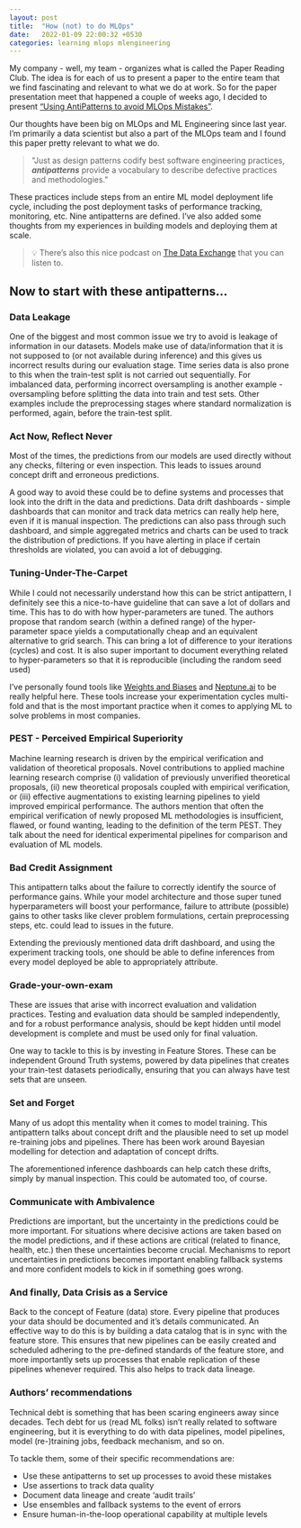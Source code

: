 ```yaml
---
layout: post
title:  "How (not) to do MLOps"
date:   2022-01-09 22:00:32 +0530
categories: learning mlops mlengineering
---
```


My company - well, my team - organizes what is called the Paper Reading Club. The idea is for each of us to present a paper to the entire team that we find fascinating and relevant to what we do at work. So for the paper presentation meet that happened a couple of weeks ago, I decided to present [“Using AntiPatterns to avoid MLOps Mistakes”](https://arxiv.org/abs/2107.00079).

Our thoughts have been big on MLOps and ML Engineering since last year. I’m primarily a data scientist but also a part of the MLOps team and I found this paper pretty relevant to what we do.

> "Just as design patterns codify best software engineering practices, ***antipatterns*** provide a vocabulary to describe defective practices and methodologies."

These practices include steps from an entire ML model deployment life cycle, including the post deployment tasks of performance tracking, monitoring, etc. Nine antipatterns are defined. I’ve also added some thoughts from my experiences in building models and deploying them at scale.

> 💡 There’s also this nice podcast on [The Data Exchange]([https://thedataexchange.media/mlops-anti-patterns/](https://thedataexchange.media/mlops-anti-patterns/)) that you can listen to.

## Now to start with these antipatterns...

### Data Leakage

One of the biggest and most common issue we try to avoid is leakage of information in our datasets. Models make use of data/information that it is not supposed to (or not available during inference) and this gives us incorrect results during our evaluation stage. Time series data is also prone to this when the train-test split is not carried out sequentially. For imbalanced data, performing incorrect oversampling is another example  - oversampling before splitting the data into train and test sets. Other examples include the preprocessing stages where standard normalization is performed, again, before the train-test split. 

### Act Now, Reflect Never

Most of the times, the predictions from our models are used directly without any checks, filtering or even inspection. This leads to issues around concept drift and erroneous predictions. 

A good way to avoid these could be to define systems and processes that look into the drift in the data and predictions. Data drift dashboards - simple dashboards that can monitor and track data metrics can really help here, even if it is manual inspection. The predictions can also pass through such dashboard, and simple aggregated metrics and charts can be used to track the distribution of predictions. If you have alerting in place if certain thresholds are violated, you can avoid a lot of debugging.

### Tuning-Under-The-Carpet

While I could not necessarily understand how this can be strict antipattern, I definitely see this a nice-to-have guideline that can save a lot of dollars and time. This has to do with how hyper-parameters are tuned. The authors propose that random search (within a defined range) of the hyper-parameter space yields a computationally cheap and an equivalent alternative to grid search. This can bring a lot of difference to your iterations (cycles) and cost. It is also super important to document everything related to hyper-parameters so that it is reproducible (including the random seed used)

I’ve personally found tools like [Weights and Biases](https://wandb.ai/site) and [Neptune.ai](https://neptune.ai/) to be really helpful here. These tools increase your experimentation cycles multi-fold and that is the most important practice when it comes to applying ML to solve problems in most companies.

### PEST - Perceived Empirical Superiority

Machine learning research is driven by the empirical verification and validation of theoretical proposals. Novel contributions to applied machine learning research comprise (i) validation of previously unverified theoretical proposals, (ii) new theoretical proposals coupled with empirical verification, or (iii) effective augmentations to existing learning pipelines to yield improved empirical performance. The authors mention that often the empirical verification of newly proposed ML methodologies is insufficient, flawed, or found wanting, leading to the definition of the term PEST. They talk about the need for identical experimental pipelines for comparison and evaluation of ML models.

### Bad Credit Assignment

This antipattern talks about the failure to correctly identify the source of performance gains. While your model architecture and those super tuned hyperparameters will boost your performance, failure to attribute (possible) gains to other tasks like clever problem formulations, certain preprocessing steps, etc. could lead to issues in the future.

Extending the previously mentioned data drift dashboard, and using the experiment tracking tools, one should be able to define inferences from every model deployed be able to appropriately attribute.

### Grade-your-own-exam

These are issues that arise with incorrect evaluation and validation practices. Testing and evaluation data should be sampled independently, and for a robust performance analysis, should be kept hidden until model development is complete and must be used only for final valuation.

One way to tackle to this is by investing in Feature Stores. These can be independent Ground Truth systems, powered by data pipelines that creates your train-test datasets periodically, ensuring that you can always have test sets that are unseen.

### Set and Forget

Many of us adopt this mentality when it comes to model training. This antipattern talks about concept drift and the plausible need to set up model re-training jobs and pipelines. There has been work around Bayesian modelling for detection and adaptation of concept drifts.

The aforementioned inference dashboards can help catch these drifts, simply by manual inspection. This could be automated too, of course.

### Communicate with Ambivalence

Predictions are important, but the uncertainty in the predictions could be more important. For situations where decisive actions are taken based on the model predictions, and if these actions are critical (related to finance, health, etc.) then these uncertainties become crucial. Mechanisms to report uncertainties in predictions becomes important enabling fallback systems and more confident models to kick in if something goes wrong.

### And finally, Data Crisis as a Service

Back to the concept of Feature (data) store. Every pipeline that produces your data should be documented and it’s details communicated. An effective way to do this is by building a data catalog that is in sync with the feature store. This ensures that new pipelines can be easily created and scheduled adhering to the pre-defined standards of the feature store, and more importantly sets up processes that enable replication of these pipelines whenever required. This also helps to track data lineage.

### Authors’ recommendations

Technical debt is something that has been scaring engineers away since decades. Tech debt for us (read ML folks) isn’t really related to software engineering, but it is everything to do with data pipelines, model pipelines, model (re-)training jobs, feedback mechanism, and so on. 

To tackle them, some of their specific recommendations are:

- Use these antipatterns to set up processes to avoid these mistakes
- Use assertions to track data quality
- Document data lineage and create ‘audit trails’
- Use ensembles and fallback systems to the event of errors
- Ensure human-in-the-loop operational capability at multiple levels